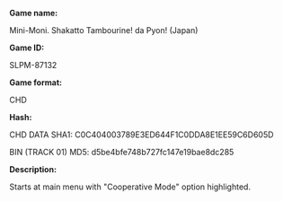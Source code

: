 **Game name:**

Mini-Moni. Shakatto Tambourine! da Pyon! (Japan)

**Game ID:**

SLPM-87132

**Game format:**

CHD

**Hash:**

CHD DATA SHA1: C0C404003789E3ED644F1C0DDA8E1EE59C6D605D

BIN (TRACK 01) MD5: d5be4bfe748b727fc147e19bae8dc285

**Description:**

Starts at main menu with "Cooperative Mode" option highlighted.